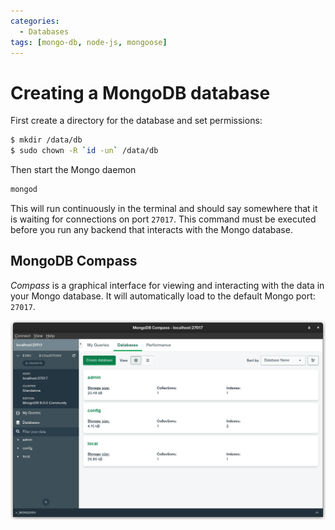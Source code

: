 ```yaml
---
categories:
  - Databases
tags: [mongo-db, node-js, mongoose]
---
```


# Creating a MongoDB database

First create a directory for the database and set permissions:

```bash
$ mkdir /data/db
$ sudo chown -R `id -un` /data/db
```

Then start the Mongo daemon

```bash
mongod
```

This will run continuously in the terminal and should say somewhere that it is
waiting for connections on port `27017`. This command must be executed before
you run any backend that interacts with the Mongo database.

## MongoDB Compass

_Compass_ is a graphical interface for viewing and interacting with the data in
your Mongo database. It will automatically load to the default Mongo port:
`27017`.

![](/img/mongo-compass.png)
